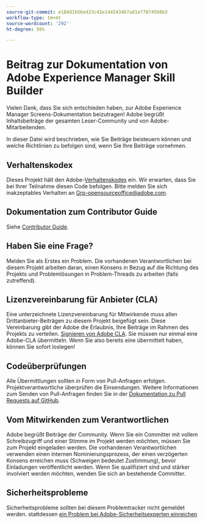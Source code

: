 ```yaml
---
source-git-commit: e184d1b56ed23c42e1445434b7ad1e77874566b3
workflow-type: tm+mt
source-wordcount: '292'
ht-degree: 56%

---
```

# Beitrag zur Dokumentation von Adobe Experience Manager Skill Builder

Vielen Dank, dass Sie sich entschieden haben, zur Adobe Experience Manager Screens-Dokumentation beizutragen! Adobe begrüßt Inhaltsbeiträge der gesamten Leser-Community und von Adobe-Mitarbeitenden.

In dieser Datei wird beschrieben, wie Sie Beiträge beisteuern können und welche Richtlinien zu befolgen sind, wenn Sie Ihre Beiträge vornehmen.

## Verhaltenskodex

Dieses Projekt hält den Adobe-[Verhaltenskodex](code-of-conduct.md) ein. Wir erwarten, dass Sie bei Ihrer Teilnahme diesen Code befolgen. Bitte melden Sie sich inakzeptables Verhalten an
[Grp-opensourceoffice@adobe.com](mailto:Grp-opensourceoffice@adobe.com).

## Dokumentation zum Contributor Guide

Siehe [Contributor Guide](https://experienceleague.adobe.com/de/docs/contributor/contributor-guide/introduction).

## Haben Sie eine Frage?

Melden Sie als Erstes ein Problem. Die vorhandenen Verantwortlichen bei diesem Projekt arbeiten daran, einen Konsens in Bezug auf die Richtung des Projekts und Problemlösungen in Problem-Threads zu arbeiten (falls zutreffend).

## Lizenzvereinbarung für Anbieter (CLA)

Eine unterzeichnete Lizenzvereinbarung für Mitwirkende muss allen Drittanbieter-Beiträgen zu diesem Projekt beigefügt sein. Diese Vereinbarung gibt der Adobe die Erlaubnis, Ihre Beiträge im Rahmen des Projekts zu verteilen. [Signieren von Adobe CLA](https://opensource.adobe.com/cla.html). Sie müssen nur einmal eine Adobe-CLA übermitteln. Wenn Sie also bereits eine übermittelt haben, können Sie sofort loslegen!

## Codeüberprüfungen

Alle Übermittlungen sollten in Form von Pull-Anfragen erfolgen. Projektverantwortliche überprüfen die Einsendungen. Weitere Informationen zum Senden von Pull-Anfragen finden Sie in der [Dokumentation zu Pull Requests auf GitHub](https://docs.github.com/en/pull-requests/collaborating-with-pull-requests/proposing-changes-to-your-work-with-pull-requests/about-pull-requests).

<!--
Lastly, please follow the [pull request template](PULL_REQUEST_TEMPLATE.md) when
submitting a pull request!
-->

## Vom Mitwirkenden zum Verantwortlichen

Adobe begrüßt Beiträge der Community. Wenn Sie ein Committer mit vollem Schreibzugriff und einer Stimme im Projekt werden möchten, müssen Sie zum Projekt eingeladen werden. Die vorhandenen Verantwortlichen verwenden einen internen Nominierungsprozess, der einen verzögerten Konsens erreichen muss (Schweigen bedeutet Zustimmung), bevor Einladungen veröffentlicht werden. Wenn Sie qualifiziert sind und stärker involviert werden möchten, wenden Sie sich an bestehende Committer.

## Sicherheitsprobleme

Sicherheitsprobleme sollten bei diesem Problemtracker nicht gemeldet werden. stattdessen [ein Problem bei Adobe-Sicherheitsexperten einreichen](https://helpx.adobe.com/de/security/alertus.html)

